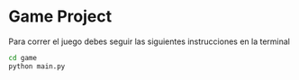 # Game Project

Para correr el juego debes seguir las siguientes instrucciones en la terminal

```sh
cd game
python main.py
```